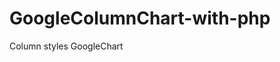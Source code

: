 # GoogleColumnChart-with-php

Column styles GoogleChart  
  
<script type="text/javascript"> 
	google.charts.load("current", {packages:["corechart"]});
      google.charts.setOnLoadCallback(drawChart);
      function drawChart() 
	  {
				var data = google.visualization.arrayToDataTable([
					  ["Element", "Rs", { role: "style" } ]
					,['January',0,'#b87333'],['February',0,'#FFDAB9'],['March',0,'#5F9EA0'],['April',0,'#FFD700'],['May',0,'#A0522D'],['June',93,'#87CEFA'],['July',6710,'#FF6347'],['August',0,'#32CD32'],['September',0,'#F5F5DC'],['October',0,'#8B0000'],['November',0,'#A52A2A'],['December',0,'#FF7F50']				]);

			  var view = new google.visualization.DataView(data);
			  view.setColumns([0, 1,
							   { calc: "stringify",
								 sourceColumn: 1,
								 type: "string",
								 role: "annotation" },
							   2]);

				 var options = { bars: 'horizontal', // Required for Material Bar Charts.
						  axes: {
										x: {
										  0: { side: 'top', label: 'Percentage'} // Top x-axis.
										}
									  },
									  
						legend: { position: 'top', maxLines: 3 },
						bar: { groupWidth: '75%' },
						isStacked: true
					  };

			 
      var chart = new google.visualization.ColumnChart(document.getElementById("columnchart_values"));
      chart.draw(view, options);
  }
  
</script>



